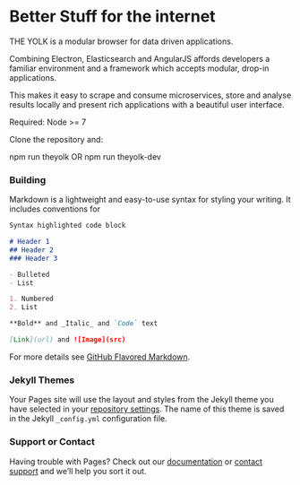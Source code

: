 # Better Stuff for the internet

THE YOLK is a modular browser for data driven applications.

Combining Electron, Elasticsearch and AngularJS affords developers a familiar environment and a framework which accepts modular, drop-in applications. 

This makes it easy to scrape and consume microservices, store and analyse results locally and present rich applications with a beautiful user interface.

Required: Node >= 7

Clone the repository and:

npm run theyolk OR
npm run theyolk-dev

### Building

Markdown is a lightweight and easy-to-use syntax for styling your writing. It includes conventions for

```markdown
Syntax highlighted code block

# Header 1
## Header 2
### Header 3

- Bulleted
- List

1. Numbered
2. List

**Bold** and _Italic_ and `Code` text

[Link](url) and ![Image](src)
```

For more details see [GitHub Flavored Markdown](https://guides.github.com/features/mastering-markdown/).

### Jekyll Themes

Your Pages site will use the layout and styles from the Jekyll theme you have selected in your [repository settings](https://github.com/Openpoint/Yolk/settings). The name of this theme is saved in the Jekyll `_config.yml` configuration file.

### Support or Contact

Having trouble with Pages? Check out our [documentation](https://help.github.com/categories/github-pages-basics/) or [contact support](https://github.com/contact) and we’ll help you sort it out.
